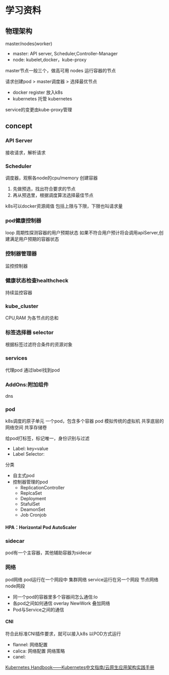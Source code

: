 # 学习资料

## 物理架构
master/nodes(worker)
- master: API server, Scheduler,Controller-Manager
- node: kubelet,docker，kube-proxy

master节点一般三个，做高可用
nodes 运行容器的节点


请求创建pod > master调度器 > 选择最优节点

- docker register 放入k8s
- kubernetes 托管 kubernetes

service的变更由kube-proxy管理 

## concept

### API Server
接收请求，解析请求
### Scheduler
调度器，观察各node的cpu/memory
创建容器
1. 先做预选，找出符合要求的节点
2. 再从预选里，根据调度算法选择最佳节点

k8s可以docker资源阈值 包括上限与下限，下限也叫请求量
### pod健康控制器
loop 周期性探测容器的用户预期状态
如果不符合用户预计将会调用apiServer,创建满足用户预期的容器状态

### 控制器管理器
监控控制器

### 健康状态检查healthcheck
持续监控容器



### kube_cluster
CPU,RAM 为各节点的总和

### 标签选择器 selector
根据标签过滤符合条件的资源对象 

### services
代理pod
通过label找到pod

### AddOns:附加组件
dns

### pod
k8s调度的原子单元
一个pod，包含多个容器
pod 模拟传统的虚拟机
共享底层的网络空间
共享存储卷

给pod打标签，标记唯一，身份识别与过滤

- Label: key=value
- Label Selector:

分类
- 自主式pod
- 控制器管理的pod
  - ReplicationController
  - ReplcaSet
  - Deployment
  - StafulSet
  - DeamonSet
  - Job Cronjob

#### HPA：Horizontal Pod AutoScaler


### sidecar
pod有一个主容器，其他辅助容器为sidecar

### 网络
pod网络 pod运行在一个网段中
集群网络 service运行在另一个网段
节点网络 node网段

- 同一个pod的容器里多个容器间怎么通信:lo
- 各pod之间如何通信 overlay NewWork 叠加网络
- Pod与Service之间的通信

#### CNI
符合此标准CNI插件要求，就可以接入k8s
以POD方式运行

- flannel: 网络配置
- calica: 网络配置 网络策略
- canel:

[Kubernetes Handbook——Kubernetes中文指南/云原生应用架构实践手册](https://jimmysong.io/kubernetes-handbook/)